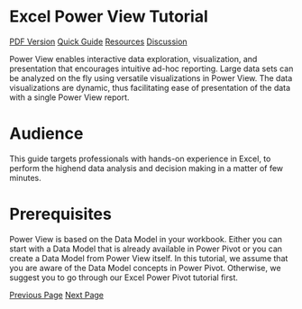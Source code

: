 # Excel Power View Tutorial
[PDF Version](../excel_power_view/excel_power_view_pdf_version.md)
[Quick Guide](../excel_power_view/excel_power_view_quick_guide.md)
[Resources](../excel_power_view/excel_power_view_useful_resources.md)
[Discussion](../excel_power_view/excel_power_view_discussion.md)

Power View enables interactive data exploration, visualization, and presentation that encourages intuitive ad-hoc reporting. Large data sets can be analyzed on the fly using versatile visualizations in Power View. The data visualizations are dynamic, thus facilitating ease of presentation of the data with a single Power View report.

# Audience
This guide targets professionals with hands-on experience in Excel, to perform the highend data analysis and decision making in a matter of few minutes.

# Prerequisites
Power View is based on the Data Model in your workbook. Either you can start with a Data Model that is already available in Power Pivot or you can create a Data Model from Power View itself. In this tutorial, we assume that you are aware of the Data Model concepts in Power Pivot. Otherwise, we suggest you to go through our Excel Power Pivot tutorial first.


[Previous Page](../excel_power_view/index.md) [Next Page](../excel_power_view/excel_power_view_overview.md) 
